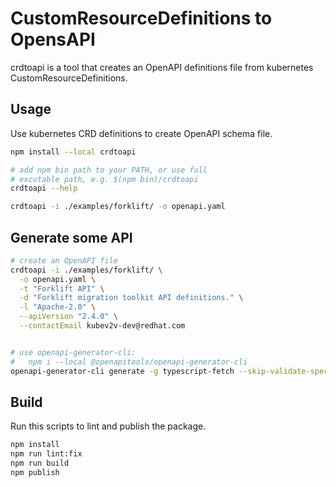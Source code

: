 # CustomResourceDefinitions to OpensAPI

crdtoapi is a tool that creates an OpenAPI definitions file from kubernetes CustomResourceDefinitions.

## Usage

Use kubernetes CRD definitions to create OpenAPI schema file.

``` bash
npm install --local crdtoapi

# add npm bin path to your PATH, or use full
# excutable path, e.g. $(npm bin)/crdtoapi
crdtoapi --help

crdtoapi -i ./examples/forklift/ -o openapi.yaml
```

## Generate some API

``` bash
# create an OpenAPI file
crdtoapi -i ./examples/forklift/ \
  -o openapi.yaml \
  -t "Forklift API" \
  -d "Forklift migration toolkit API definitions." \
  -l "Apache-2.0" \
  --apiVersion "2.4.0" \
  --contactEmail kubev2v-dev@redhat.com


# use openapi-generator-cli: 
#   npm i --local @openapitools/openapi-generator-cli
openapi-generator-cli generate -g typescript-fetch --skip-validate-spec -o generated -i openapi.yaml
```

## Build

Run this scripts to lint and publish the package.

``` bash
npm install
npm run lint:fix
npm run build
npm publish
```